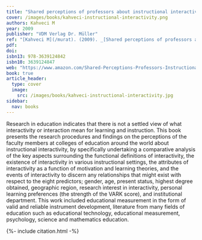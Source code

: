 ```yaml
---
title: "Shared perceptions of professors about instructional interactivity"
cover: /images/books/kahveci-instructional-interactivity.png
authors: Kahveci M
year: 2009
publisher: "VDM Verlag Dr. Müller"
ref: "[Kahveci M](/murat). (2009). _[Shared perceptions of professors about instructional interactivity](/vfy)_. Saarbrücken: VDM Verlag Dr. Müller."
pdf:
doi:
isbn13: 978-3639124842
isbn10: 3639124847
web: "https://www.amazon.com/Shared-Perceptions-Professors-Instructional-Interactivity/dp/3639124847/ref=sr_1_1?ie=UTF8&qid=1542647430&sr=8-1&keywords=Shared+perceptions+of+professors+about+instructional+interactivity"
book: true
article_header:
  type: cover
  image:
    src: /images/books/kahveci-instructional-interactivity.jpg
sidebar:
  nav: books     
---
```


Research in education indicates that there is not a settled view of what interactivity or interaction mean for learning and instruction. This book presents the research procedures and findings on the perceptions of the faculty members at colleges of education around the world about instructional interactivity, by specifically undertaking a comparative analysis of the key aspects surrounding the functional definitions of interactivity, the existence of interactivity in various instructional settings, the attributes of interactivity as a function of motivation and learning theories, and the events of interactivity to discern any relationships that might exist with respect to the eight predictors; gender, age, present status, highest degree obtained, geographic region, research interest in interactivity, personal learning preferences (the strength of the VARK score), and institutional department. This work included educational measurement in the form of valid and reliable instrument development, literature from many fields of education such as educational technology, educational measurement, psychology, science and mathematics education.

{%- include citation.html -%}